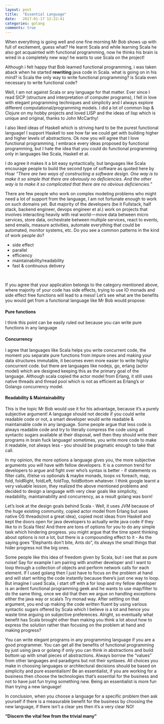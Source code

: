 ```yaml
---
layout: post
title:  "Essential Language"
date:   2017-01-17 12:22:41
categories: golang
comments: true
---
```


When everything is going well and one fine morning Mr Bob shows up with full of excitement, guess what? He learnt Scala and while learning Scala he also got acquainted with functional programming, now he thinks his brain is wired in a completely new way! he wants to use Scala on the project!

Although i felt happy that Bob learned functional programming, i was taken aback when he started <b>rewriting</b> java code in Scala. what is going on in his mind? is Scala the only way to write functional programming? is Scala even necessary to write functional code?

Well, I am not against Scala or any language for that matter. Ever since I read SICP (structure and interpretation of computer programs), I fell in love with elegant programming techniques and simplicity and I always explore different computational/programming models. I did a lot of common lisp & Clojure on my hobby projects and loved LISP and the ideas of lisp which is unique and original, thanks to John McCarthy!


I also liked ideas of Haskell which is striving hard to be the purest functional language! I support Haskell to see how far we could get with building higher and higher levels of abstractions.
Ok now you will agree that I love functional programming, I embrace every ideas proposed by functional programming, but I hate the idea that you could do functional programming only in languages like Scala, Haskell et al.

I do agree it makes it a bit easy syntactically, but languages like Scala encourage people to build the second type of software as quoted here by Hoar <i>“There are two ways of constructing a software design. One way is to make it so simple that there are obviously no deficiencies. And the other way is to make it so complicated that there are no obvious deficiencies.”</i>

There are few people who work on complex modeling problems who might need a lot of support from the language, I am not fortunate enough to work on such domains yet. But majority of the developers (be it Fullstack, half stack, backend engineer, devops engineer et al.) work on projects that involves interacting heavily with real world — move data between micro services, store data, orchestrate between multiple services, react to events, send emails, measure activities, automate everything that could be automated, monitor systems, etc.
Do you see a common patterns in the kind of work people do?

<ul>
<li>side effect</li>
<li>parallel</li>
<li>efficiency</li>
<li>maintainability/readability</li>
<li>fast & continuous delivery</li>
</ul>

<br/>

If you agree that your application belongs to the category mentioned above, where majority of your code has side effects, trying to use IO monads and side effect free functions will lead to a mess!
Let’s see what are the benefits you would get from a functional language like Mr Bob would propose:

<h4>Pure functions</h4>

I think this point can be easily ruled out because you can write pure functions in any language


<h4>Concurrency</h4>

I agree that languages like Scala helps you write concurrent code, the moment you separate pure functions from impure ones and making your data structures immutable, it becomes even more easier to write highly concurrent code. but there are languages like nodejs, go, erlang (actor model) which are designed keeping this as the primary goal of the language. Although scala copied the actor model from Erlang, it still uses native threads and thread pool which is not as efficient as Erlang’s or Golangs concurrency model.


<h4>Readability & Maintainability</h4>

This is the topic Mr Bob would use it for his advantage, because it’s a purely subjective argument!
A language should not decide if you could write readable code or not, a smart developer would write readable & maintainable code in any language. Some people argue that less code is always readable code and try to literally compress the code using all syntactic sugars available at their disposal, well then they should write their programs in brain fuck language! sometimes, you write more code to make it readable, not always less - you should be pragmatic enough to take that call.

In my opinion, the more options a language gives you, the more subjective arguments you will have with fellow developers. It is a common trend for developers to argue and fight over who’s syntax is better - if statements vs filter calls, if/else vs optionals & maybe monads, loops vs foreach, map, fold, foldRight, foldLeft, foldTop, foldBottom whatever.
I think google learnt a very valuable lesson, they realized the above mentioned problems and decided to design a language with very clear goals like simplicity, readability, maintainability and concurrency, as a result golang was born!

Let’s look at the design goals behind Scala - Well, it uses JVM because of the huge existing community, copied actor model from Erlang but uses native OS threads(not a great idea), copied most ideas from Haskell and kept the doors open for java developers to actually write java code if they like to in Scala files! And there are tons of options for you to do any simple task which hindering progress. you might argue that the time spent thinking about options is not a lot, but there is a compounding effect to it - As the saying goes “Elephants don’t bite, Ants do”, its always the small things that hider progress not the big ones.

Some people like this idea of freedom given by Scala, but i see that as pure noise! Say for example I am pairing with another developer and I want to loop through a collection of objects and perform network calls for each element. If I used golang then I just have to focus on the problem at hand and will start writing the code instantly because there’s just one way to loop. But imagine I used Scala, i start off with a for loop and my fellow developer is an ardent functional programming geek and he wants to use map/filter to do the same thing, once we did that then we argue on handling exceptions either the java way or scala’s Try monad way. After settling on that argument, you end up making the code written fluent by using various syntactic sugars offered by Scala which I believe is a lot and hence you waste time arguing on subjective preferences. Alright, so eventually what benefit has Scala brought other than making you think a lot about how to express the solution rather than focusing on the problem at hand and making progress?

You can write elegant programs in any programming language if you are a good programmer. You can get all the benefits of functional programming by just using java or golang if only you can think in abstractions and build bottom up with small pieces of abstractions. Always borrow the “values” from other languages and paradigms but not their syntaxes.
All choices you make in choosing languages or architectural decisions should be based on simplicity and pure essentialism! Be an essentialist, if you are working for a business then choose the technologies that’s essential for the business and not to have just fun trying something new. Being an essentialist is more fun than trying a new language!


In conclusion, when you choose a language for a specific problem then ask yourself if there is a measurable benefit for the business by choosing the new language, if there isn't a clear yes then it’s a very clear NO!


<b>“Discern the vital few from the trivial many”</b>
